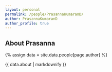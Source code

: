 ```yaml
---
layout: personal
permalink: /people/PrasannaKumaranD/
author: PrasannaKumaranD
author_profile: true
---
```

## About Prasanna
{% assign data = site.data.people[page.author] %}
<div style="text-align: justify">{{ data.about | markdownify }}</div>
